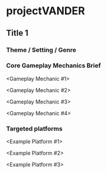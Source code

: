 # projectVANDER
## Title 1
### Theme / Setting / Genre 

<Insert Theme here> 

### Core Gameplay Mechanics Brief 

<Gameplay Mechanic #1> 

<Gameplay Mechanic #2> 

<Gameplay Mechanic #3> 

<Gameplay Mechanic #4> 

### Targeted platforms 

<Example Platform #1> 

<Example Platform #2> 

<Example Platform #3> 
